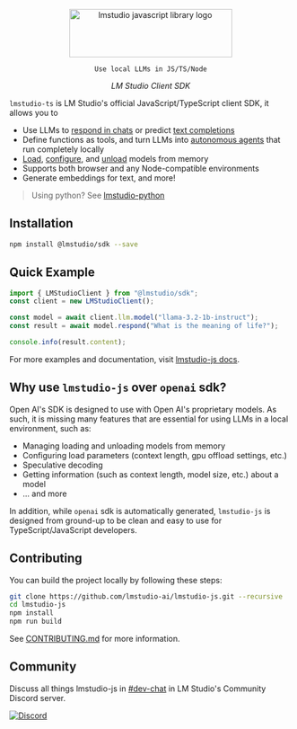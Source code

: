 <p align="center">
  
  <picture> 
    <source media="(prefers-color-scheme: dark)" srcset="https://github.com/lmstudio-ai/lmstudio.js/assets/3611042/dd0b2298-beec-4dfe-9019-7d4dc5427e40">
    <source media="(prefers-color-scheme: light)" srcset="https://github.com/lmstudio-ai/lmstudio.js/assets/3611042/70f24e8f-302b-465d-8607-8c3f36cd4934">
    <img alt="lmstudio javascript library logo" src="https://github.com/lmstudio-ai/lmstudio.js/assets/3611042/70f24e8f-302b-465d-8607-8c3f36cd4934" width="290" height="86" style="max-width: 100%;">
  </picture>
  
</p>
<p align="center"><code>Use local LLMs in JS/TS/Node</code></p>
<p align="center"><i>LM Studio Client SDK</i></p>

`lmstudio-ts` is LM Studio's official JavaScript/TypeScript client SDK, it allows you to

- Use LLMs to [respond in chats](https://lmstudio.ai/docs/typescript/llm-prediction/chat-completion) or predict [text completions](https://lmstudio.ai/docs/typescript/llm-prediction/completion)
- Define functions as tools, and turn LLMs into [autonomous agents](https://lmstudio.ai/docs/typescript/agent/act) that run completely locally
- [Load](https://lmstudio.ai/docs/typescript/manage-models/loading), [configure](https://lmstudio.ai/docs/typescript/llm-prediction/parameters), and [unload](https://lmstudio.ai/docs/typescript/manage-models/loading) models from memory
- Supports both browser and any Node-compatible environments
- Generate embeddings for text, and more!

> Using python? See [lmstudio-python](https://github.com/lmstudio-ai/lmstudio-python)

## Installation

```bash
npm install @lmstudio/sdk --save
```

## Quick Example

```ts
import { LMStudioClient } from "@lmstudio/sdk";
const client = new LMStudioClient();

const model = await client.llm.model("llama-3.2-1b-instruct");
const result = await model.respond("What is the meaning of life?");

console.info(result.content);
```

For more examples and documentation, visit [lmstudio-js docs](https://lmstudio.ai/docs/typescript).

## Why use `lmstudio-js` over `openai` sdk?

Open AI's SDK is designed to use with Open AI's proprietary models. As such, it is missing many features that are essential for using LLMs in a local environment, such as:

- Managing loading and unloading models from memory
- Configuring load parameters (context length, gpu offload settings, etc.)
- Speculative decoding
- Getting information (such as context length, model size, etc.) about a model
- ... and more

In addition, while `openai` sdk is automatically generated, `lmstudio-js` is designed from ground-up to be clean and easy to use for TypeScript/JavaScript developers.

## Contributing

You can build the project locally by following these steps:

```bash
git clone https://github.com/lmstudio-ai/lmstudio-js.git --recursive
cd lmstudio-js
npm install
npm run build
```

See [CONTRIBUTING.md](CONTRIBUTING.md) for more information.

## Community

<p>Discuss all things lmstudio-js in <a href="https://discord.gg/aPQfnNkxGC">#dev-chat</a> in LM Studio's Community Discord server.</p>
<a href="https://discord.gg/aPQfnNkxGC"><img alt="Discord" src="https://img.shields.io/discord/1110598183144399058?logo=discord&style=flat&logoColor=white"></a>
